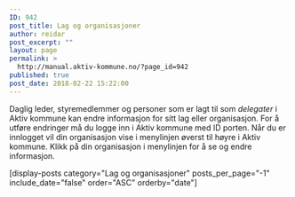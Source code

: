 ```yaml
---
ID: 942
post_title: Lag og organisasjoner
author: reidar
post_excerpt: ""
layout: page
permalink: >
  http://manual.aktiv-kommune.no/?page_id=942
published: true
post_date: 2018-02-22 15:22:00
---
```

Daglig leder, styremedlemmer og personer som er lagt til som <em>delegater</em> i Aktiv kommune kan endre informasjon for sitt lag eller organisasjon. For å utføre endringer må du logge inn i Aktiv kommune med ID porten. Når du er innlogget vil din organisasjon vise i menylinjen øverst til høyre i Aktiv kommune. Klikk på din organisasjon i menylinjen for å se og endre informasjon.

[display-posts category="Lag og organisasjoner" posts_per_page="-1" include_date="false" order="ASC" orderby="date"]